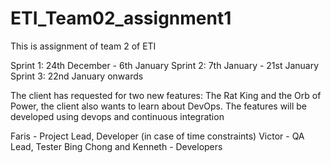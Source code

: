 # ETI_Team02_assignment1
This is assignment of team 2 of ETI

Sprint 1: 24th December - 6th January
Sprint 2: 7th January - 21st January
Sprint 3: 22nd January onwards


The client has requested for two new features: The Rat King and the Orb of Power, the client also wants to learn about DevOps. The features will be developed using devops and continuous integration

Faris - Project Lead, Developer (in case of time constraints)
Victor - QA Lead, Tester
Bing Chong and Kenneth - Developers
